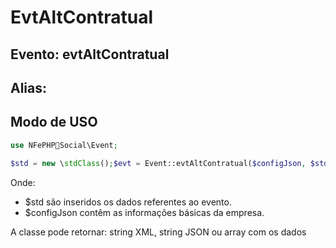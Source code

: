 # EvtAltContratual

## Evento: evtAltContratual

## Alias: 


## Modo de USO

```php
use NFePHPSocial\Event;

$std = new \stdClass();$evt = Event::evtAltContratual($configJson, $std);
```

Onde:
- $std são inseridos os dados referentes ao evento.
- $configJson contêm as informações básicas da empresa.

A classe pode retornar: string XML, string JSON ou array com os dados
